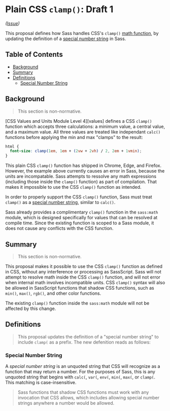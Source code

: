# Plain CSS `clamp()`: Draft 1

*([Issue](https://github.com/sass/sass/issues/2860))*

This proposal defines how Sass handles CSS's `clamp()` [math function][], by
updating the definition of a [special number string][special] in Sass.

[math function]: https://drafts.csswg.org/css-values/#comp-func

## Table of Contents

* [Background](#background)
* [Summary](#summary)
* [Definitions](#definitions)
  * [Special Number String](#special-number-string)

## Background

> This section is non-normative.

[CSS Values and Units Module Level 4][values] defines a CSS `clamp()` function
which accepts three calculations: a minimum value, a central value, and a
maximum value. All three values are treated like independant `calc()` functions
before applying the min and max "clamps" to the result:

```css
html {
  font-size: clamp(1em, 1em + (2vw + 2vh) / 2, 2em + 1vmin);
}
```

This plain CSS `clamp()` function has shipped in Chrome, Edge, and Firefox.
However, the example above currently causes an error in Sass, because the units
are incompatable. Sass attempts to ressolve any math expressions (including
those inside the `clamp()` function) as part of compilation. That makes it
impossible to use the CSS `clamp()` function as intended.

In order to properly support the CSS `clamp()` function, Sass must treat
`clamp()` as a [special number string][special], similar to `calc()`.

[special]: ../spec/functions.md#special-number-string

Sass already provides a complimentary `clamp()` function in the `sass:math`
module, which is designed specifically for values that can be resolved at
compile time. Since the existing function is scoped to a Sass module, it does
not cause any conflicts with the CSS function.

## Summary

> This section is non-normative.

This proposal makes it possible to use the CSS `clamp()` function as defined in
CSS, without any interference or processing as SassScript. Sass will not attempt
to resolve math inside the CSS `clamp()` function, and will not error when
internal math involves incompatible units. CSS `clamp()` syntax will also be
allowed in SassScript functions that shadow CSS functions, such as `min()`,
`max()`, `rgb()`, and other color functions.

The existing `clamp()` function inside the `sass:math` module will not be
affected by this change.

## Definitions

> This proposal updates the definition of a "special number string" to include
> `clamp(` as a prefix. The new defenition reads as follows:

### Special Number String

A *special number string* is an unquoted string that CSS will recognize as a
function that may return a number. For the purposes of Sass, this is any
unquoted string that begins with `calc(`, `var(`, `env(`, `min(`, `max(`, or
`clamp(`. This matching is case-insensitive.

> Sass functions that shadow CSS functions must work with any invocation that
> CSS allows, which includes allowing special number strings anywhere a number
> would be allowed.
